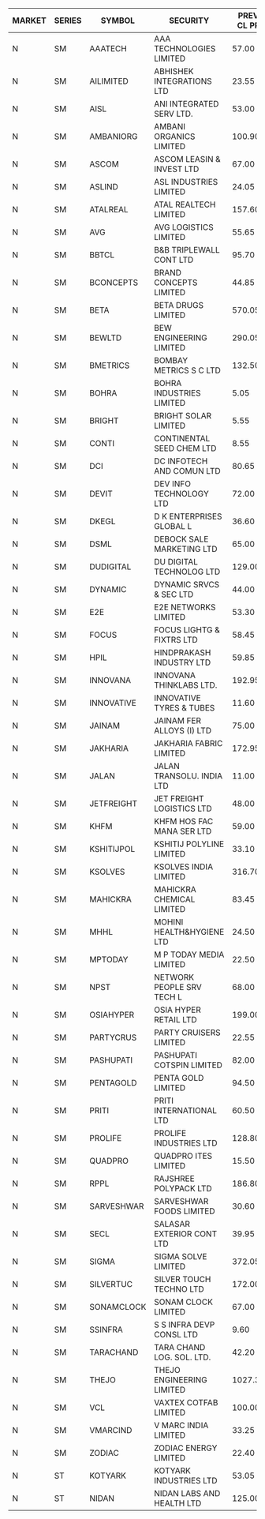 


| MARKET | SERIES | SYMBOL | SECURITY | PREV CL PR | OPEN PRICE | HIGH PRICE | LOW PRICE | CLOSE PRICE | NET TRDVAL | NET TRDQTY | CORP IND | HI 52 WK | LO 52 WK |
| ----- | ----- | ----- | ----- | ----- | ----- | ----- | ----- | ----- | ----- | ----- | ----- | ----- | ----- |
| N | SM | AAATECH | AAA TECHNOLOGIES LIMITED | 57.00 | 56.00 | 56.00 | 56.00 | 56.00 | 168000.00 | 3000 |  | 72.45 | 42.00 |
| N | SM | AILIMITED | ABHISHEK INTEGRATIONS LTD | 23.55 | 24.50 | 24.50 | 24.50 | 24.50 | 147000.00 | 6000 |  | 38.60 | 19.00 |
| N | SM | AISL | ANI INTEGRATED SERV LTD. | 53.00 | 53.00 | 53.00 | 53.00 | 53.00 | 63600.00 | 1200 |  | 71.00 | 18.10 |
| N | SM | AMBANIORG | AMBANI ORGANICS LIMITED | 100.90 | 100.05 | 105.85 | 100.05 | 100.75 | 1016400.00 | 10000 |  | 114.85 | 43.70 |
| N | SM | ASCOM | ASCOM LEASIN & INVEST LTD | 67.00 | 70.00 | 70.00 | 70.00 | 70.00 | 280000.00 | 4000 |  | 70.00 | 30.00 |
| N | SM | ASLIND | ASL INDUSTRIES LIMITED | 24.05 | 23.50 | 23.50 | 23.15 | 23.25 | 4744000.00 | 204000 |  | 25.00 | 8.00 |
| N | SM | ATALREAL | ATAL REALTECH LIMITED | 157.60 | 162.00 | 164.80 | 150.50 | 153.00 | 10318400.00 | 65600 |  | 188.40 | 30.95 |
| N | SM | AVG | AVG LOGISTICS LIMITED | 55.65 | 58.40 | 58.40 | 58.40 | 58.40 | 350400.00 | 6000 |  | 83.00 | 40.65 |
| N | SM | BBTCL | B&B TRIPLEWALL CONT LTD | 95.70 | 98.00 | 98.00 | 98.00 | 98.00 | 882000.00 | 9000 |  | 99.30 | 30.00 |
| N | SM | BCONCEPTS | BRAND CONCEPTS LIMITED | 44.85 | 43.00 | 44.95 | 43.00 | 44.65 | 1067250.00 | 24000 |  | 48.00 | 14.55 |
| N | SM | BETA | BETA DRUGS LIMITED | 570.05 | 571.00 | 571.00 | 550.00 | 552.50 | 6455960.00 | 11600 |  | 665.00 | 104.80 |
| N | SM | BEWLTD | BEW ENGINEERING LIMITED | 290.05 | 298.00 | 304.55 | 297.00 | 303.15 | 12723100.00 | 42000 |  | 388.20 | 228.15 |
| N | SM | BMETRICS | BOMBAY METRICS S C LTD | 132.50 | 132.50 | 132.55 | 132.50 | 132.55 | 318060.00 | 2400 |  | 144.10 | 117.90 |
| N | SM | BOHRA | BOHRA INDUSTRIES LIMITED | 5.05 | 4.80 | 4.80 | 4.80 | 4.80 | 19200.00 | 4000 |  | 7.25 | .95 |
| N | SM | BRIGHT | BRIGHT SOLAR LIMITED | 5.55 | 6.00 | 6.10 | 5.50 | 5.65 | 2654100.00 | 456000 |  | 15.55 | 4.60 |
| N | SM | CONTI | CONTINENTAL SEED CHEM LTD | 8.55 | 8.55 | 8.55 | 8.15 | 8.15 | 55661.10 | 6666 |  | 10.85 | 5.20 |
| N | SM | DCI | DC INFOTECH AND COMUN LTD | 80.65 | 96.75 | 96.75 | 96.75 | 96.75 | 290250.00 | 3000 |  | 96.75 | 40.00 |
| N | SM | DEVIT | DEV INFO TECHNOLOGY LTD | 72.00 | 72.00 | 72.50 | 72.00 | 72.50 | 433500.00 | 6000 |  | 165.00 | 66.00 |
| N | SM | DKEGL | D K ENTERPRISES GLOBAL L | 36.60 | 36.05 | 37.95 | 36.00 | 36.60 | 769200.00 | 21000 |  | 42.20 | 35.10 |
| N | SM | DSML | DEBOCK SALE MARKETING LTD | 65.00 | 62.05 | 62.05 | 61.75 | 61.75 | 8526600.00 | 138000 |  | 85.95 | 5.75 |
| N | SM | DUDIGITAL | DU DIGITAL TECHNOLOG LTD | 129.00 | 135.45 | 135.45 | 135.45 | 135.45 | 541800.00 | 4000 |  | 153.05 | 95.00 |
| N | SM | DYNAMIC | DYNAMIC SRVCS & SEC LTD | 44.00 | 40.55 | 43.00 | 40.55 | 42.45 | 763900.00 | 18000 |  | 48.90 | 36.60 |
| N | SM | E2E | E2E NETWORKS LIMITED | 53.30 | 54.00 | 54.00 | 51.50 | 51.50 | 524100.00 | 10000 |  | 61.30 | 34.50 |
| N | SM | FOCUS | FOCUS LIGHTG & FIXTRS LTD | 58.45 | 61.35 | 61.35 | 61.35 | 61.35 | 184050.00 | 3000 |  | 71.90 | 18.05 |
| N | SM | HPIL | HINDPRAKASH INDUSTRY LTD | 59.85 | 62.75 | 62.75 | 62.75 | 62.75 | 376500.00 | 6000 |  | 93.90 | 45.40 |
| N | SM | INNOVANA | INNOVANA THINKLABS LTD. | 192.95 | 202.55 | 202.55 | 202.50 | 202.55 | 2025450.00 | 10000 |  | 210.95 | 70.25 |
| N | SM | INNOVATIVE | INNOVATIVE TYRES & TUBES | 11.60 | 12.15 | 12.15 | 12.15 | 12.15 | 218700.00 | 18000 |  | 20.45 | 5.65 |
| N | SM | JAINAM | JAINAM FER ALLOYS (I) LTD | 75.00 | 75.00 | 75.00 | 75.00 | 75.00 | 750000.00 | 10000 |  | 78.00 | 69.70 |
| N | SM | JAKHARIA | JAKHARIA FABRIC LIMITED | 172.95 | 141.00 | 170.00 | 141.00 | 170.00 | 248800.00 | 1600 |  | 215.05 | 140.00 |
| N | SM | JALAN | JALAN TRANSOLU. INDIA LTD | 11.00 | 11.00 | 11.00 | 11.00 | 11.00 | 33000.00 | 3000 |  | 14.90 | 2.75 |
| N | SM | JETFREIGHT | JET FREIGHT LOGISTICS LTD | 48.00 | 48.00 | 49.00 | 48.00 | 48.00 | 1361800.00 | 28000 |  | 56.65 | 13.20 |
| N | SM | KHFM | KHFM HOS FAC MANA SER LTD | 59.00 | 59.00 | 59.00 | 59.00 | 59.00 | 177000.00 | 3000 |  | 63.75 | 25.75 |
| N | SM | KSHITIJPOL | KSHITIJ POLYLINE LIMITED | 33.10 | 33.50 | 33.50 | 33.50 | 33.50 | 156311.00 | 4666 |  | 45.65 | 19.85 |
| N | SM | KSOLVES | KSOLVES INDIA LIMITED | 316.70 | 313.25 | 332.00 | 313.25 | 329.10 | 5305800.00 | 16400 |  | 1718.20 | 295.55 |
| N | SM | MAHICKRA | MAHICKRA CHEMICAL LIMITED | 83.45 | 79.10 | 79.10 | 79.10 | 79.10 | 118650.00 | 1500 |  | 96.50 | 75.00 |
| N | SM | MHHL | MOHINI HEALTH&HYGIENE LTD | 24.50 | 24.10 | 24.10 | 23.70 | 23.70 | 356850.00 | 15000 |  | 39.50 | 16.90 |
| N | SM | MPTODAY | M P TODAY MEDIA LIMITED | 22.50 | 23.60 | 23.60 | 23.60 | 23.60 | 47200.00 | 2000 |  | 30.00 | 10.10 |
| N | SM | NPST | NETWORK PEOPLE SRV TECH L | 68.00 | 72.95 | 73.60 | 72.95 | 73.60 | 351600.00 | 4800 |  | 78.00 | 67.00 |
| N | SM | OSIAHYPER | OSIA HYPER RETAIL LTD | 199.00 | 191.00 | 191.00 | 191.00 | 191.00 | 76400.00 | 400 |  | 257.00 | 117.00 |
| N | SM | PARTYCRUS | PARTY CRUISERS LIMITED | 22.55 | 23.65 | 23.65 | 21.60 | 23.65 | 1410300.00 | 60000 |  | 39.90 | 16.50 |
| N | SM | PASHUPATI | PASHUPATI COTSPIN LIMITED | 82.00 | 81.50 | 81.50 | 81.00 | 81.00 | 389680.00 | 4800 |  | 99.00 | 50.00 |
| N | SM | PENTAGOLD | PENTA GOLD LIMITED | 94.50 | 98.30 | 98.30 | 98.30 | 98.30 | 294900.00 | 3000 |  | 115.00 | 18.45 |
| N | SM | PRITI | PRITI INTERNATIONAL LTD | 60.50 | 61.25 | 62.40 | 60.00 | 62.05 | 1182080.00 | 19200 |  | 284.90 | 57.25 |
| N | SM | PROLIFE | PROLIFE INDUSTRIES LTD | 128.80 | 122.50 | 129.75 | 122.40 | 122.40 | 1858350.00 | 15000 |  | 131.60 | 35.90 |
| N | SM | QUADPRO | QUADPRO ITES LIMITED | 15.50 | 15.15 | 15.15 | 14.55 | 14.70 | 2222100.00 | 150000 |  | 18.80 | 14.55 |
| N | SM | RPPL | RAJSHREE POLYPACK LTD | 186.80 | 190.10 | 195.90 | 166.55 | 172.35 | 8223600.00 | 45000 |  | 200.00 | 78.05 |
| N | SM | SARVESHWAR | SARVESHWAR FOODS LIMITED | 30.60 | 30.60 | 30.80 | 29.10 | 29.55 | 733040.00 | 24000 |  | 37.85 | 11.00 |
| N | SM | SECL | SALASAR EXTERIOR CONT LTD | 39.95 | 41.75 | 41.75 | 41.75 | 41.75 | 125250.00 | 3000 |  | 41.75 | 9.90 |
| N | SM | SIGMA | SIGMA SOLVE LIMITED | 372.05 | 360.00 | 370.00 | 353.45 | 362.80 | 1088070.00 | 3000 |  | 395.10 | 33.80 |
| N | SM | SILVERTUC | SILVER TOUCH TECHNO LTD | 172.00 | 156.10 | 156.40 | 155.05 | 155.80 | 1559750.00 | 10000 |  | 194.80 | 72.00 |
| N | SM | SONAMCLOCK | SONAM CLOCK LIMITED | 67.00 | 68.00 | 68.25 | 65.75 | 67.50 | 1012800.00 | 15000 |  | 68.25 | 39.00 |
| N | SM | SSINFRA | S S INFRA DEVP CONSL LTD | 9.60 | 9.30 | 10.00 | 9.20 | 9.20 | 85500.00 | 9000 |  | 11.65 | 5.65 |
| N | SM | TARACHAND | TARA CHAND LOG. SOL. LTD. | 42.20 | 43.30 | 43.30 | 42.95 | 42.95 | 172500.00 | 4000 |  | 52.35 | 26.00 |
| N | SM | THEJO | THEJO ENGINEERING LIMITED | 1027.35 | 1046.90 | 1046.90 | 941.30 | 1018.00 | 3842992.50 | 3900 |  | 3950.00 | 840.00 |
| N | SM | VCL | VAXTEX COTFAB LIMITED | 100.00 | 102.10 | 102.50 | 102.10 | 102.50 | 306900.00 | 3000 |  | 102.50 | 17.00 |
| N | SM | VMARCIND | V MARC INDIA LIMITED | 33.25 | 33.15 | 34.00 | 33.15 | 34.00 | 301050.00 | 9000 |  | 45.00 | 25.35 |
| N | SM | ZODIAC | ZODIAC ENERGY LIMITED | 22.40 | 21.50 | 21.60 | 21.50 | 21.60 | 344600.00 | 16000 |  | 31.60 | 11.50 |
| N | ST | KOTYARK | KOTYARK INDUSTRIES LTD | 53.05 | 55.70 | 55.70 | 55.70 | 55.70 | 2673600.00 | 48000 |  | 55.70 | 43.50 |
| N | ST | NIDAN | NIDAN LABS AND HEALTH LTD | 125.00 | 123.90 | 123.90 | 117.75 | 117.75 | 1573800.00 | 13000 |  | 123.90 | 117.75 |



